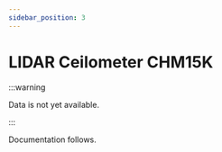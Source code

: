 ```yaml
---
sidebar_position: 3
---
```


# LIDAR Ceilometer CHM15K

:::warning 

Data is not yet available.

:::

Documentation follows.
